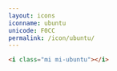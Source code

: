 ```yaml
---
layout: icons
iconname: ubuntu
unicode: F0CC
permalink: /icon/ubuntu/
---
```


``` html
<i class="mi mi-ubuntu"></i>
```

